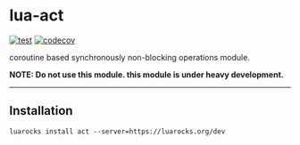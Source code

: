 lua-act
===

[![test](https://github.com/mah0x211/lua-act/actions/workflows/test.yml/badge.svg)](https://github.com/mah0x211/lua-act/actions/workflows/test.yml)
[![codecov](https://codecov.io/gh/mah0x211/lua-act/branch/master/graph/badge.svg)](https://codecov.io/gh/mah0x211/lua-act)

coroutine based synchronously non-blocking operations module.

**NOTE: Do not use this module. this module is under heavy development.**

***

## Installation

```
luarocks install act --server=https://luarocks.org/dev
```

